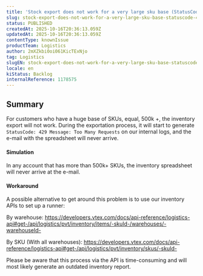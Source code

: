 ```yaml
---
title: 'Stock export does not work for a very large sku base (StatusCode: 429)'
slug: stock-export-does-not-work-for-a-very-large-sku-base-statuscode-429
status: PUBLISHED
createdAt: 2025-10-16T20:36:13.059Z
updatedAt: 2025-10-16T20:36:13.059Z
contentType: knownIssue
productTeam: Logistics
author: 2mXZkbi0oi061KicTExNjo
tag: Logistics
slugEN: stock-export-does-not-work-for-a-very-large-sku-base-statuscode-429
locale: en
kiStatus: Backlog
internalReference: 1178575
---
```


## Summary



For customers who have a huge base of SKUs, equal, 500k +, the inventory export will not work. During the exportation process, it will start to generate `StatusCode: 429 Message: Too Many Requests` on our internal logs, and the e-mail with the spreadsheet will never arrive.



#### Simulation


In any account that has more than 500k+ SKUs, the inventory spreadsheet will never arrive at the e-mail.



#### Workaround



A possible alternative to get around this problem is to use our inventory APIs to set up a runner:

By warehouse:
https://developers.vtex.com/docs/api-reference/logistics-api#get-/api/logistics/pvt/inventory/items/-skuId-/warehouses/-warehouseId-

By SKU (With all warehouses):
https://developers.vtex.com/docs/api-reference/logistics-api#get-/api/logistics/pvt/inventory/skus/-skuId-

Please be aware that this process via the API is time-consuming and will most likely generate an outdated inventory report.


